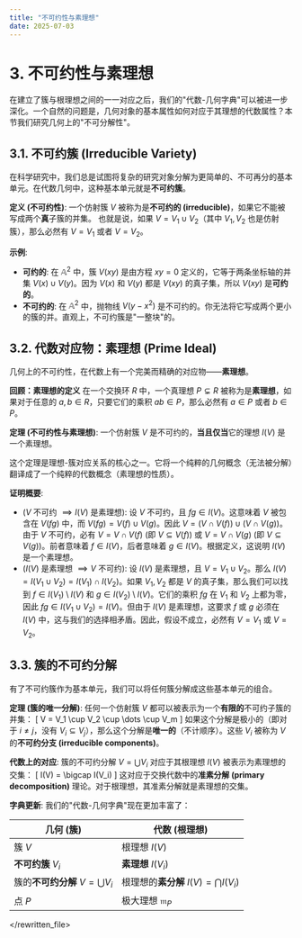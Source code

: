 ```yaml
---
title: "不可约性与素理想"
date: 2025-07-03
---
```


# 3. 不可约性与素理想

在建立了簇与根理想之间的一一对应之后，我们的"代数-几何字典"可以被进一步深化。一个自然的问题是，几何对象的基本属性如何对应于其理想的代数属性？本节我们研究几何上的"不可分解性"。

## 3.1. 不可约簇 (Irreducible Variety)

在科学研究中，我们总是试图将复杂的研究对象分解为更简单的、不可再分的基本单元。在代数几何中，这种基本单元就是**不可约簇**。

**定义 (不可约性)**:
一个仿射簇 $V$ 被称为是**不可约的 (irreducible)**，如果它不能被写成两个**真**子簇的并集。
也就是说，如果 $V = V_1 \cup V_2$（其中 $V_1, V_2$ 也是仿射簇），那么必然有 $V = V_1$ 或者 $V = V_2$。

**示例**:

- **可约的**: 在 $\mathbb{A}^2$ 中，簇 $V(xy)$ 是由方程 $xy=0$ 定义的，它等于两条坐标轴的并集 $V(x) \cup V(y)$。因为 $V(x)$ 和 $V(y)$ 都是 $V(xy)$ 的真子集，所以 $V(xy)$ 是**可约的**。
- **不可约的**: 在 $\mathbb{A}^2$ 中，抛物线 $V(y - x^2)$ 是不可约的。你无法将它写成两个更小的簇的并。直观上，不可约簇是"一整块"的。

## 3.2. 代数对应物：素理想 (Prime Ideal)

几何上的不可约性，在代数上有一个完美而精确的对应物——**素理想**。

**回顾：素理想的定义**
在一个交换环 $R$ 中，一个真理想 $P \subsetneq R$ 被称为是**素理想**，如果对于任意的 $a, b \in R$，只要它们的乘积 $ab \in P$，那么必然有 $a \in P$ 或者 $b \in P$。

**定理 (不可约性与素理想)**:
一个仿射簇 $V$ 是不可约的，**当且仅当**它的理想 $I(V)$ 是一个素理想。

这个定理是理想-簇对应关系的核心之一。它将一个纯粹的几何概念（无法被分解）翻译成了一个纯粹的代数概念（素理想的性质）。

**证明概要**:

- ($V$ 不可约 $\implies I(V)$ 是素理想): 设 $V$ 不可约，且 $fg \in I(V)$。这意味着 $V$ 被包含在 $V(fg)$ 中，而 $V(fg) = V(f) \cup V(g)$。因此 $V = (V \cap V(f)) \cup (V \cap V(g))$。由于 $V$ 不可约，必有 $V = V \cap V(f)$ (即 $V \subseteq V(f)$) 或 $V = V \cap V(g)$ (即 $V \subseteq V(g)$)。前者意味着 $f \in I(V)$，后者意味着 $g \in I(V)$。根据定义，这说明 $I(V)$ 是一个素理想。
- ($I(V)$ 是素理想 $\implies V$ 不可约): 设 $I(V)$ 是素理想，且 $V = V_1 \cup V_2$。那么 $I(V) = I(V_1 \cup V_2) = I(V_1) \cap I(V_2)$。如果 $V_1, V_2$ 都是 $V$ 的真子集，那么我们可以找到 $f \in I(V_1) \setminus I(V)$ 和 $g \in I(V_2) \setminus I(V)$。它们的乘积 $fg$ 在 $V_1$ 和 $V_2$ 上都为零，因此 $fg \in I(V_1 \cup V_2) = I(V)$。但由于 $I(V)$ 是素理想，这要求 $f$ 或 $g$ 必须在 $I(V)$ 中，这与我们的选择相矛盾。因此，假设不成立，必然有 $V=V_1$ 或 $V=V_2$。

## 3.3. 簇的不可约分解

有了不可约簇作为基本单元，我们可以将任何簇分解成这些基本单元的组合。

**定理 (簇的唯一分解)**:
任何一个仿射簇 $V$ 都可以被表示为一个**有限的**不可约子簇的并集：
\[ V = V_1 \cup V_2 \cup \dots \cup V_m \]
如果这个分解是极小的（即对于 $i \neq j$，没有 $V_i \subseteq V_j$），那么这个分解是**唯一的**（不计顺序）。这些 $V_i$ 被称为 $V$ 的**不可约分支 (irreducible components)**。

**代数上的对应**:
簇的不可约分解 $V = \bigcup V_i$ 对应于其根理想 $I(V)$ 被表示为素理想的交集：
\[ I(V) = \bigcap I(V_i) \]
这对应于交换代数中的**准素分解 (primary decomposition)** 理论。对于根理想，其准素分解就是素理想的交集。

**字典更新**:
我们的"代数-几何字典"现在更加丰富了：

| 几何 (簇)                                    | 代数 (根理想)                                  |
| ---------------------------------------------- | ------------------------------------------------ |
| 簇 $V$                                         | 根理想 $I(V)$                                    |
| **不可约簇** $V_i$                               | **素理想** $I(V_i)$                                |
| 簇的**不可约分解** $V = \bigcup V_i$             | 根理想的**素分解** $I(V) = \bigcap I(V_i)$       |
| 点 $P$                                         | 极大理想 $\mathfrak{m}_P$                        |

</rewritten_file>
